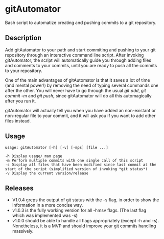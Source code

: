 # gitAutomator

Bash script to automatize creating and pushing commits to a git repository.

## Description
Add gitAutomator to your path and start commiting and pushing to your git repository through an interactive command line script. After invoking gitAutomator, the script will automatically guide you through adding files and comments to your commits, until you are ready to push all the commits to your repository.

One of the main advantages of gitAutomator is that it saves a lot of time (and mental power!) by removing the need of typing several commands one after the other. You will never have to go through the usual _git add_, _git commit -m_ and _git push_, since gitAutomator will do all this automagically after you run it.

gitAutomator will actually tell you when you have added an non-existant or non-regular file to your commit, and it will ask you if you want to add other files instead.

## Usage
```
usage: gitAutomator [-h] [-v] [-mps] [file ...] 

-h Display usage/ man page
-m Perform multiple commits with one single call of this script
-s Display all files that have been modified since last commit at the start of the script (simplified version of invoking *git status*)
-v Display the current version/release

```
## Releases
* V1.0.4 greps the output of git status with the -s flag, in order to show the information in a more concise way.
* v1.0.3 is the fully working version for all -hmsv flags. (The last flag which was implemented was -s)
* v1.0.0 should be able to handle all flags appropriately (except -h and -s). Nonetheless, it is a MVP and should improve your git commits handling massively.

